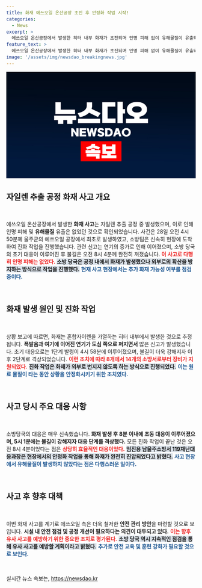 ```yaml
---
title: 화재 에쓰오일 온산공장 초진 후 안정화 작업 시작!
categories:
  - News
excerpt: >
  에쓰오일 온산공장에서 발생한 히터 내부 화재가 초진되며 인명 피해 없이 유해물질이 유출되지 않았다. 소방당국은 안정화 작업을 진행 중이며, 추가 화재 가능성을 면밀히 검토하고 있다.
feature_text: >
  에쓰오일 온산공장에서 발생한 히터 내부 화재가 초진되며 인명 피해 없이 유해물질이 유출되지 않았다. 소방당국은 안정화 작업을 진행 중이며, 추가 화재 가능성을 면밀히 검토하고 있다.
image: '/assets/img/newsdao_breakingnews.jpg'
---
```


<p><img src="/assets/img/newsdao_breakingnews.jpg" alt="bookingtag 속보" /></p>

<h2 data-ke-size="size26">자일렌 추출 공정 화재 사고 개요</h2>

<p data-ke-size="size16">&nbsp;</p>

<p>에쓰오일 온산공장에서 발생한 <b>화재 사고</b>는 자일렌 추출 공정 중 발생했으며, 이로 인해 인명 피해 및 <b>유해물질</b> 유출은 없었던 것으로 확인되었습니다. 사건은 28일 오전 4시 50분께 울주군의 에쓰오일 공장에서 최초로 발생하였고, 소방팀은 신속히 현장에 도착하여 진화 작업을 진행했습니다. 관련 신고는 연기의 증가로 인해 이어졌으며, 소방 당국의 초기 대응이 이루어진 후 불길은 오전 8시 4분께 완전히 꺼졌습니다. <b><span style="color: #ee2323;">이 사고로 다행히 인명 피해는 없었다.</span></b> <b><span style="background-color: #21538527;">소방 당국은 공정 내에서 화재가 발생했으나 외부로의 확산을 방지하는 방식으로 작업을 진행했다.</span></b> <b><span style="color: #1a5490;">현재 사고 현장에서는 추가 화재 가능성 여부를 점검 중이다.</span></b></p>

<p data-ke-size="size16">&nbsp;</p>

<h2 data-ke-size="size26">화재 발생 원인 및 진화 작업</h2>

<p data-ke-size="size16">&nbsp;</p>

<p>상황 보고에 따르면, 화재는 혼합자이렌을 가열하는 히터 내부에서 발생한 것으로 추정됩니다. <b>폭발음과 여기에 이어진 연기가 도심 쪽으로 퍼지면서</b> 많은 신고가 발생했습니다. 초기 대응으로는 1단계 발령이 4시 58분에 이루어졌으며, 불길이 더욱 강해지자 이후 2단계로 격상되었습니다. <b><span style="color: #ee2323;">이런 조치에 따라 8개에서 14개의 소방서로부터 장비가 지원되었다.</span></b> <b><span style="background-color: #21538527;">진화 작업은 화재가 외부로 번지지 않도록 하는 방식으로 진행되었다.</span></b> <b><span style="color: #1a5490;">이는 원료 물질이 타는 동안 상황을 안정화시키기 위한 조치였다.</span></b></p>

<p data-ke-size="size16">&nbsp;</p>

<h2 data-ke-size="size26">사고 당시 주요 대응 사항</h2>

<p data-ke-size="size16">&nbsp;</p>

<p>소방당국의 대응은 매우 신속했습니다. <b>화재 발생 후 8분 이내에 초동 대응이 이루어졌으며, 5시 1분에는 불길이 강해지자 대응 단계를 격상했다.</b> 모든 진화 작업이 끝난 것은 오전 8시 4분이었다는 점은 <b><span style="color: #ee2323;">상당히 효율적인 대응이었다.</span></b> <b><span style="background-color: #21538527;">엄진용 남울주소방서 119재난대응과장은 현장에서의 안정화 작업을 통해 화재가 완전히 진압되었다고 밝혔다.</span></b> <b><span style="color: #1a5490;">사고 현장에서 유해물질이 발생하지 않았다는 점은 다행스러운 일이다.</span></b></p>

<p data-ke-size="size16">&nbsp;</p>

<h2 data-ke-size="size26">사고 후 향후 대책</h2>

<p data-ke-size="size16">&nbsp;</p>

<p>이번 화재 사고를 계기로 에쓰오일 측은 더욱 철저한 <b>안전 관리 방안</b>을 마련할 것으로 보입니다. <b>시설 내 안전 점검 및 공정 개선이 필요하다는 의견이 대두되고 있다.</b> <b><span style="color: #ee2323;">이는 향후 유사 사고를 예방하기 위한 중요한 조치로 평가된다.</span></b> <b><span style="background-color: #21538527;">소방 당국 역시 지속적인 점검을 통해 유사 사고를 예방할 계획이라고 밝혔다.</span></b> <b><span style="color: #1a5490;">추가로 안전 교육 및 훈련 강화가 필요할 것으로 보인다.</span></b></p>

<p data-ke-size="size16">&nbsp;</p>
실시간 뉴스 속보는, <a href="https://newsdao.kr" rel="dofollow">https://newsdao.kr</a>



